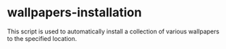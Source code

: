 # wallpapers-installation
This script is used to automatically install a collection of various wallpapers to the specified location.
